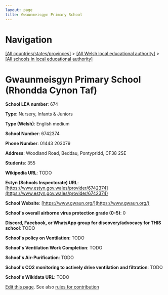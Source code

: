 ```yaml
---
layout: page
title: Gwaunmeisgyn Primary School
---
```

# Navigation

[[All countries/states/provinces]](../../..) > [[All Welsh local educational authority]](../..) > [[All schools in local educational authority]](..)

# Gwaunmeisgyn Primary School (Rhondda Cynon Taf)

**School LEA number**: 674

**Type**: Nursery, Infants & Juniors

**Type (Welsh)**: English medium

**School Number**: 6742374

**Phone Number**: 01443 203079

**Address**: Woodland Road, Beddau, Pontypridd, CF38 2SE

**Students**: 355

**Wikipedia URL**: TODO

**Estyn (Schools Inspectorate) URL**: [https://www.estyn.gov.wales/provider/6742374](https://www.estyn.gov.wales/provider/6742374)

**School Website**: [https://www.gwaun.org/](https://www.gwaun.org/)

**School's overall airborne virus protection grade (0-5)**: 0

**Discord, Facebook, or WhatsApp group for discovery/advocacy for THIS school**: TODO

**School's policy on Ventilation**: TODO

**School's Ventilation Work Completion**: TODO

**School's Air-Purification**: TODO

**School's CO2 monitoring to actively drive ventilation and filtration**: TODO

**School's Wikidata URL**: TODO




[Edit this page](https://github.com/ventilate-schools/Wales/edit/prif/./Rhondda_Cynon_Taf/Gwaunmeisgyn_Primary_School.md). See also [rules for contribution](../../../contribution-rules/)